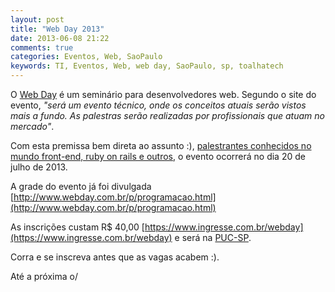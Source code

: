 ```yaml
---
layout: post
title: "Web Day 2013"
date: 2013-06-08 21:22
comments: true
categories: Eventos, Web, SaoPaulo
keywords: TI, Eventos, Web, web day, SaoPaulo, sp, toalhatech
---
```


O [Web Day](http://www.webday.com.br) é um seminário para desenvolvedores web. Segundo o site do evento, *"será um evento técnico, onde os conceitos atuais serão vistos mais a fundo. As palestras serão realizadas por profissionais que atuam no mercado"*.

Com esta premissa bem direta ao assunto :), [palestrantes conhecidos no mundo front-end, ruby on rails e outros](http://www.webday.com.br/p/palestrantes_30.html), o evento ocorrerá no dia 20 de julho de 2013.

A grade do evento já foi divulgada <!-- more -->[http://www.webday.com.br/p/programacao.html](http://www.webday.com.br/p/programacao.html)

As inscrições custam R$ 40,00 [https://www.ingresse.com.br/webday](https://www.ingresse.com.br/webday) e será na [PUC-SP](http://www.webday.com.br/p/data-local.html).

Corra e se inscreva antes que as vagas acabem :).

Até a próxima o/
